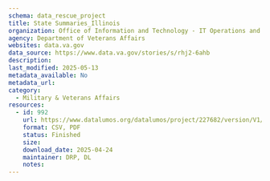 ```yaml
---
schema: data_rescue_project 
title: State Summaries_Illinois
organization: Office of Information and Technology - IT Operations and Services (ITOPS)
agency: Department of Veterans Affairs
websites: data.va.gov
data_source: https://www.data.va.gov/stories/s/rhj2-6ahb
description: 
last_modified: 2025-05-13
metadata_available: No
metadata_url: 
category:
  - Military & Veterans Affairs 
resources:
  - id: 992
    url: https://www.datalumos.org/datalumos/project/227682/version/V1/view
    format: CSV, PDF
    status: Finished
    size: 
    download_date: 2025-04-24
    maintainer: DRP, DL
    notes: 
---
```

